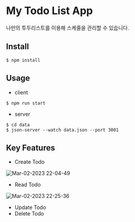 # My Todo List App
나만의 투두리스트를 이용해 스케줄을 관리할 수 있습니다.

## Install
```
$ npm install
```

## Usage
- client
```
$ npm run start
```
- server
```
$ cd data
$ json-server --watch data.json --port 3001
```

## Key Features
- Create Todo

![Mar-02-2023 22-04-49](https://user-images.githubusercontent.com/115632555/222436786-09834819-5a26-4021-a77c-400a52af38e7.gif)

- Read Todo

![Mar-02-2023 22-25-36](https://user-images.githubusercontent.com/115632555/222441256-5c619bc6-cdb2-43d7-8091-3a1050b2ac85.gif)

- Update Todo
- Delete Todo
